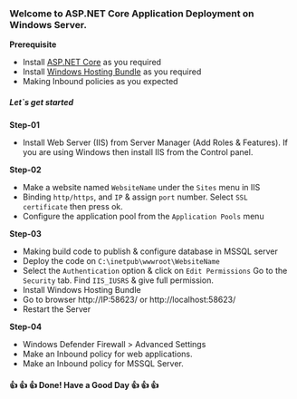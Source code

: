 ### Welcome to ASP.NET Core Application Deployment on Windows Server.

**Prerequisite**
- Install [ASP.NET Core](https://dotnet.microsoft.com/en-us/download/dotnet/6.0) as you required
- Install [Windows Hosting Bundle](https://dotnet.microsoft.com/en-us/download/dotnet/thank-you/runtime-aspnetcore-6.0.32-windows-x64-installer) as you required
- Making Inbound policies as you expected

##### Let`s get started

**Step-01**
- Install Web Server (IIS) from Server Manager (Add Roles & Features). If you are using Windows then install IIS from the Control panel.

**Step-02**
- Make a website named `WebsiteName` under the `Sites` menu in IIS
- Binding `http/https`, and `IP` & assign `port` number. Select `SSL certificate` then press ok.
- Configure the application pool from the `Application Pools` menu

**Step-03**
- Making build code to publish & configure database in MSSQL server
- Deploy the code on `C:\inetpub\wwwroot\WebsiteName`
- Select the `Authentication` option & click on `Edit Permissions` Go to the `Security` tab. Find `IIS_IUSRS` & give full permission.
- Install Windows Hosting Bundle
- Go to browser http://IP:58623/ or http://localhost:58623/
- Restart the Server

**Step-04**
- Windows Defender Firewall > Advanced Settings
- Make an Inbound policy for web applications.
- Make an Inbound policy for MSSQL Server.

#### 👍 👍 👍 Done! Have a Good Day 👍 👍 👍
